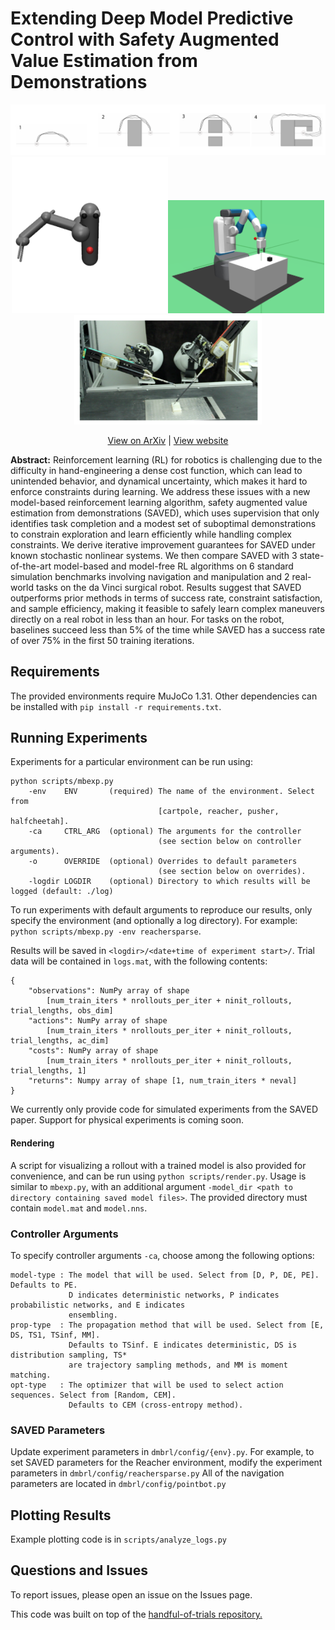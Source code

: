 # Extending Deep Model Predictive Control with Safety Augmented Value Estimation from Demonstrations

<p align=center>
<img src="img/pointbot.png" width=800>
<img src="img/reacher.png" width=250><img src="img/pickandplace.png" width=250><img src="img/dvrk.png" width=300>
</p>

<p align="center">
  <a href="https://arxiv.org/pdf/1905.13402.pdf">View on ArXiv</a>
  |
  <a href="https://sites.google.com/view/safetyaugmentedvalueestimation/home">View website</a>
</p>

**Abstract:** Reinforcement learning (RL) for robotics is challenging due to the difficulty in hand-engineering a dense cost function, which can lead to unintended behavior, and dynamical uncertainty, which makes it hard to enforce constraints during learning. We address these issues with a new model-based reinforcement learning algorithm, safety augmented value estimation from demonstrations (SAVED), which uses supervision that only identifies task completion and a modest set of suboptimal demonstrations to constrain exploration and learn efficiently while handling complex constraints. We derive iterative improvement guarantees for SAVED under known stochastic nonlinear systems. We then compare SAVED with 3 state-of-the-art model-based and model-free RL algorithms on 6 standard simulation benchmarks involving navigation and manipulation and 2 real-world tasks on the da Vinci surgical robot. Results suggest that SAVED outperforms prior methods in terms of success rate, constraint satisfaction, and sample efficiency, making it feasible to safely learn complex maneuvers directly on a real robot in less than an hour. For tasks on the robot, baselines succeed less than 5% of the time while SAVED has a success rate of over 75% in the first 50 training iterations.

## Requirements

The provided environments require MuJoCo 1.31. Other dependencies can be installed with `pip install -r requirements.txt`.

## Running Experiments

Experiments for a particular environment can be run using:

```
python scripts/mbexp.py
    -env    ENV       (required) The name of the environment. Select from
                                 [cartpole, reacher, pusher, halfcheetah].
    -ca     CTRL_ARG  (optional) The arguments for the controller
                                 (see section below on controller arguments).
    -o      OVERRIDE  (optional) Overrides to default parameters
                                 (see section below on overrides).
    -logdir LOGDIR    (optional) Directory to which results will be logged (default: ./log)
```

To run experiments with default arguments to reproduce our results, only specify the environment (and optionally a log directory). For example: `python scripts/mbexp.py -env reachersparse`.

Results will be saved in `<logdir>/<date+time of experiment start>/`.
Trial data will be contained in `logs.mat`, with the following contents:

```
{
    "observations": NumPy array of shape
        [num_train_iters * nrollouts_per_iter + ninit_rollouts, trial_lengths, obs_dim]
    "actions": NumPy array of shape
        [num_train_iters * nrollouts_per_iter + ninit_rollouts, trial_lengths, ac_dim]
    "costs": NumPy array of shape
        [num_train_iters * nrollouts_per_iter + ninit_rollouts, trial_lengths, 1]
    "returns": Numpy array of shape [1, num_train_iters * neval]
}
```

We currently only provide code for simulated experiments from the SAVED paper. Support for physical experiments is coming soon.

#### Rendering

A script for visualizing a rollout with a trained model is also provided for convenience, and can be run using `python scripts/render.py`. Usage is similar to `mbexp.py`, with an additional argument `-model_dir <path to directory containing saved model files>`. The provided directory must contain `model.mat` and `model.nns`.

### Controller Arguments

To specify controller arguments `-ca`, choose among the following options:

```
model-type : The model that will be used. Select from [D, P, DE, PE]. Defaults to PE.
             D indicates deterministic networks, P indicates probabilistic networks, and E indicates
             ensembling.
prop-type  : The propagation method that will be used. Select from [E, DS, TS1, TSinf, MM].
             Defaults to TSinf. E indicates deterministic, DS is distribution sampling, TS*
             are trajectory sampling methods, and MM is moment matching.
opt-type   : The optimizer that will be used to select action sequences. Select from [Random, CEM].
             Defaults to CEM (cross-entropy method).
```

### SAVED Parameters

Update experiment parameters in `dmbrl/config/{env}.py`. For example, to set SAVED parameters
for the Reacher environment, modify the experiment parameters in `dmbrl/config/reachersparse.py`
All of the navigation parameters are located in `dmbrl/config/pointbot.py`

## Plotting Results

Example plotting code is in `scripts/analyze_logs.py`

## Questions and Issues
To report issues, please open an issue on the Issues page.

This code was built on top of the <a href="https://github.com/kchua/handful-of-trials">handful-of-trials repository.</a>
